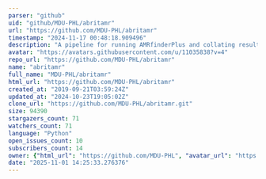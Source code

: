 ```yaml
---
parser: "github"
uid: "github/MDU-PHL/abritamr"
url: "https://github.com/MDU-PHL/abritamr"
timestamp: "2024-11-17 00:48:18.909496"
description: "A pipeline for running AMRfinderPlus and collating results into functional classes"
avatar: "https://avatars.githubusercontent.com/u/11035838?v=4"
repo_url: "https://github.com/MDU-PHL/abritamr"
name: "abritamr"
full_name: "MDU-PHL/abritamr"
html_url: "https://github.com/MDU-PHL/abritamr"
created_at: "2019-09-21T03:59:24Z"
updated_at: "2024-10-23T19:05:02Z"
clone_url: "https://github.com/MDU-PHL/abritamr.git"
size: 94390
stargazers_count: 71
watchers_count: 71
language: "Python"
open_issues_count: 10
subscribers_count: 14
owner: {"html_url": "https://github.com/MDU-PHL", "avatar_url": "https://avatars.githubusercontent.com/u/11035838?v=4", "login": "MDU-PHL", "type": "Organization"}
date: "2025-11-01 14:25:33.276376"
---
```

